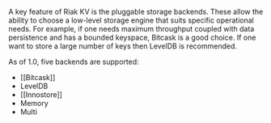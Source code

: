 A key feature of Riak KV is the pluggable storage backends. These allow the
ability to choose a low-level storage engine that suits specific operational
needs. For example, if one needs maximum throughput coupled with data
persistence and has a bounded keyspace, Bitcask is a good choice. If one want to
store a large number of keys then LevelDB is recommended.

As of 1.0, five backends are supported:

- [[Bitcask]]
- LevelDB
- [[Innostore]]
- Memory
- Multi